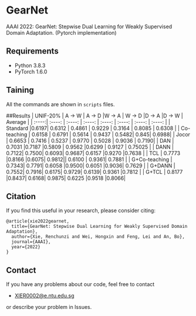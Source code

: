 # GearNet
 AAAI 2022: GearNet: Stepwise Dual Learning for Weakly Supervised Domain Adaptation. (Pytorch implementation)

## Requirements
* Python 3.8.3
* PyTorch 1.6.0
## Taining
All the commands are shown in `scripts` files.

##Results
| UNIF-20% | A -> W | A -> D |W -> A | W -> D |D -> A |D -> W | Average |
| :----:| :----: | :----: | :----: | :----: | :----: | :----: | :----: |
| Standard |0.6197|	0.6312	| 0.4861 |	0.9229 |	0.3164 |	0.8085 |	0.6308 |
| Co-teaching | 0.6158	| 0.6791	| 0.5614	| 0.9437 |	0.5482|	0.845|	0.6988|
| Jocor | 0.6653	| 0.7416	| 0.5237	| 0.9770	| 0.5028	| 0.9036	| 0.7190|
| DAN | 0.7031	 |0.7187	 |0.5809 |	0.9562	 |0.6299 |	0.9127 |	0.75025 |
| DANN | 0.7122|	0.7500|	0.6093|	0.9687|	0.6157	|0.9270	|0.7638 |
| TCL | 0.7773	|0.8166	|0.6075| 0.9812|| 	0.6100 |	0.9361|	0.7881 |
| G+Co-teaching | 0.7343|	0.7791|	0.6058	|0.9500|	0.6051	|0.9036|	0.7629 |
| G+DANN | 0.7552|	0.7916|	0.6175|	0.9729|	0.6139|	0.9361	|0.7812 |
| G+TCL | 0.8177	|0.8437|	0.6168|	0.9875|	0.6225	|0.9518	|0.8066|

## Citation
If you find this useful in your research, please consider citing:
```
@article{xie2022gearnet,
  title={GearNet: Stepwise Dual Learning for Weakly Supervised Domain Adaptation},
  author={Xie, Renchunzi and Wei, Hongxin and Feng, Lei and An, Bo},
  journal={AAAI},
  year={2022}
}
```

## Contact
If you have any problems about our code, feel free to contact<br>

* XIER0002@e.ntu.edu.sg

or describe your problem in Issues.
